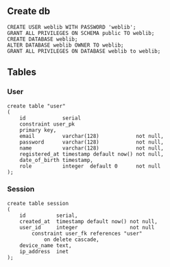 ## Create db
    CREATE USER weblib WITH PASSWORD 'weblib';
    GRANT ALL PRIVILEGES ON SCHEMA public TO weblib;
    CREATE DATABASE weblib;
    ALTER DATABASE weblib OWNER TO weblib;
    GRANT ALL PRIVILEGES ON DATABASE weblib to weblib;

## Tables
 ### User
    create table "user"
    (
        id            serial
        constraint user_pk
        primary key,
        email         varchar(128)            not null,
        password      varchar(128)            not null,
        name          varchar(128)            not null,
        registered_at timestamp default now() not null,
        date_of_birth timestamp,
        role          integer  default 0      not null
    );

 ### Session
    create table session
    (
        id          serial,
        created_at  timestamp default now() not null,
        user_id     integer                 not null
            constraint user_fk references "user"
                on delete cascade,
        device_name text,
        ip_address  inet
    );
    
    
    